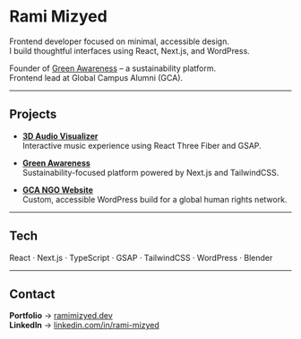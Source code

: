 # Rami Mizyed

Frontend developer focused on minimal, accessible design.  
I build thoughtful interfaces using React, Next.js, and WordPress.  

Founder of [Green Awareness](https://ramimizyed.dev/#projects) – a sustainability platform.  
Frontend lead at Global Campus Alumni (GCA).

---

## Projects

- **[3D Audio Visualizer](https://ramimizyed.dev/#projects)**  
  Interactive music experience using React Three Fiber and GSAP.

- **[Green Awareness](https://ramimizyed.dev/#projects)**  
  Sustainability-focused platform powered by Next.js and TailwindCSS.

- **[GCA NGO Website](https://ramimizyed.dev/#projects)**  
  Custom, accessible WordPress build for a global human rights network.

---

## Tech

React · Next.js · TypeScript · GSAP · TailwindCSS · WordPress · Blender

---

## Contact

**Portfolio** → [ramimizyed.dev](https://ramimizyed.dev)  
**LinkedIn** → [linkedin.com/in/rami-mizyed](https://www.linkedin.com/in/rami-mizyed-b94273183/)

